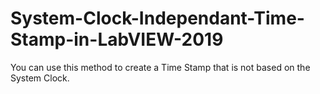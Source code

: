 # System-Clock-Independant-Time-Stamp-in-LabVIEW-2019
You can use this method to create a Time Stamp that is not based on the System Clock.
